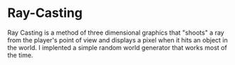 # Ray-Casting
Ray Casting is a method of three dimensional graphics that "shoots" a ray from the player's point 
of view and displays a pixel when it hits an object in the world. I implented a simple random 
world generator that works most of the time.
